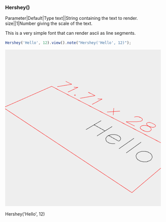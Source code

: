 ### Hershey()
Parameter|Default|Type
text||String containing the text to render.
size||1|Number giving the scale of the text.

This is a very simple font that can render ascii as line segments.

```JavaScript
Hershey('Hello', 12).view().note("Hershey('Hello', 12)");
```

![Image](Hershey.md.0.png)

Hershey('Hello', 12)
